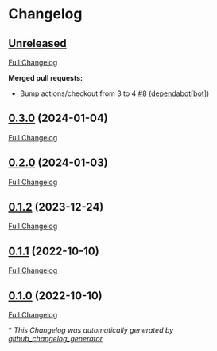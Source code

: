 # Changelog

## [Unreleased](https://github.com/buluma/ansible-role-crun/tree/HEAD)

[Full Changelog](https://github.com/buluma/ansible-role-crun/compare/0.3.0...HEAD)

**Merged pull requests:**

- Bump actions/checkout from 3 to 4 [\#8](https://github.com/buluma/ansible-role-crun/pull/8) ([dependabot[bot]](https://github.com/apps/dependabot))

## [0.3.0](https://github.com/buluma/ansible-role-crun/tree/0.3.0) (2024-01-04)

[Full Changelog](https://github.com/buluma/ansible-role-crun/compare/0.2.0...0.3.0)

## [0.2.0](https://github.com/buluma/ansible-role-crun/tree/0.2.0) (2024-01-03)

[Full Changelog](https://github.com/buluma/ansible-role-crun/compare/0.1.2...0.2.0)

## [0.1.2](https://github.com/buluma/ansible-role-crun/tree/0.1.2) (2023-12-24)

[Full Changelog](https://github.com/buluma/ansible-role-crun/compare/0.1.1...0.1.2)

## [0.1.1](https://github.com/buluma/ansible-role-crun/tree/0.1.1) (2022-10-10)

[Full Changelog](https://github.com/buluma/ansible-role-crun/compare/0.1.0...0.1.1)

## [0.1.0](https://github.com/buluma/ansible-role-crun/tree/0.1.0) (2022-10-10)

[Full Changelog](https://github.com/buluma/ansible-role-crun/compare/647226f444407c0ee5ff62ec9a65c557b36a9516...0.1.0)



\* *This Changelog was automatically generated by [github_changelog_generator](https://github.com/github-changelog-generator/github-changelog-generator)*
